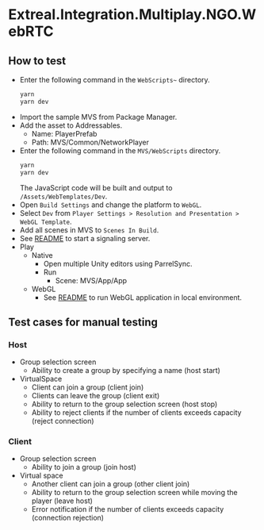 # Extreal.Integration.Multiplay.NGO.WebRTC

## How to test

- Enter the following command in the `WebScripts~` directory.
   ```bash
   yarn
   yarn dev
   ```
- Import the sample MVS from Package Manager.
- Add the asset to Addressables.
    - Name: PlayerPrefab
    - Path: MVS/Common/NetworkPlayer
- Enter the following command in the `MVS/WebScripts` directory.
   ```bash
   yarn
   yarn dev
   ```
  The JavaScript code will be built and output to `/Assets/WebTemplates/Dev`.
- Open `Build Settings` and change the platform to `WebGL`.
- Select `Dev` from `Player Settings > Resolution and Presentation > WebGL Template`.
- Add all scenes in MVS to `Scenes In Build`.
- See [README](https://github.com/extreal-dev/Extreal.Integration.P2P.WebRTC/blob/develop/SignalingServer~/README.md) to start a signaling server.
- Play
    - Native
        - Open multiple Unity editors using ParrelSync.
        - Run
            - Scene: MVS/App/App
    - WebGL
        - See [README](https://github.com/extreal-dev/Extreal.Dev/blob/main/WebGLBuild/README.md) to run WebGL application in local environment.

## Test cases for manual testing

### Host

- Group selection screen
    - Ability to create a group by specifying a name (host start)
- VirtualSpace
    - Client can join a group (client join)
    - Clients can leave the group (client exit)
    - Ability to return to the group selection screen (host stop)
    - Ability to reject clients if the number of clients exceeds capacity (reject connection)

### Client

- Group selection screen
    - Ability to join a group (join host)
- Virtual space
    - Another client can join a group (other client join)
    - Ability to return to the group selection screen while moving the player (leave host)
    - Error notification if the number of clients exceeds capacity (connection rejection)
